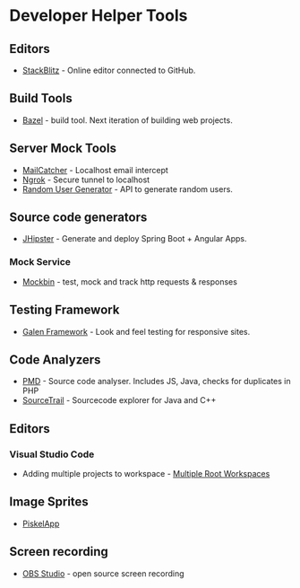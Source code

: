 # Developer Helper Tools

## Editors
* [StackBlitz](https://stackblitz.com/docs) - Online editor connected to GitHub.  

## Build Tools
* [Bazel](https://bazel.build/) - build tool. Next iteration of building web projects.

## Server Mock Tools
* [MailCatcher](https://mailcatcher.me/) - Localhost email intercept
* [Ngrok](https://ngrok.com/) - Secure tunnel to localhost
* [Random User Generator](https://randomuser.me/) - API to generate random users.
## Source code generators
* [JHipster](http://www.jhipster.tech/) - Generate and deploy Spring Boot + Angular Apps.

### Mock Service
* [Mockbin](http://mockbin.com/) - test, mock and track http requests & responses

## Testing Framework
* [Galen Framework](http://galenframework.com/) - Look and feel testing for responsive sites.
## Code Analyzers
* [PMD](https://pmd.github.io/) - Source code analyser. Includes JS, Java, checks for duplicates in PHP
* [SourceTrail](https://www.sourcetrail.com/) - Sourcecode explorer for Java and C++

## Editors
### Visual Studio Code
* Adding multiple projects to workspace - [Multiple Root Workspaces](https://code.visualstudio.com/docs/editor/multi-root-workspaces)

## Image Sprites
* [PiskelApp](https://www.piskelapp.com/)

## Screen recording
* [OBS Studio](https://obsproject.com/) - open source screen recording
